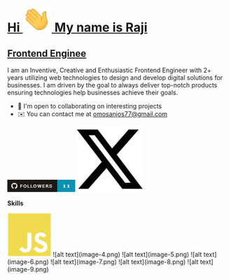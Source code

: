 # <u>**Hi <img src="image.png" alt="alt text"/> My name is Raji**</u>

## <u>**Frontend Enginee**</u>

I am an Inventive, Creative and Enthusiastic Frontend Engineer with 2+ years utilizing web technologies to design and develop digital solutions for businesses. I am driven by the goal to always deliver top-notch products ensuring technologies help businesses achieve their goals.

* 🤝  I'm open to collaborating on interesting projects
* ✉️  You can contact me at omosanjos77@gmail.com

[![alt text](image-1.png)](https://www.github.com/rajiss-ctrl)
[![alt text](image-10.png)](https://www.twitter.com/rajisanjo)


**Skills**

<img src="image-2.png" alt="alt text" style="width: 100px; height: 100px;"> 
 ![alt text](image-4.png) ![alt text](image-5.png) ![alt text](image-6.png) ![alt text](image-7.png) ![alt text](image-8.png) ![alt text](image-9.png)